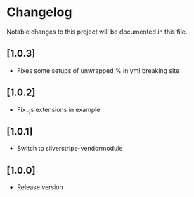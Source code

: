 # Changelog

Notable changes to this project will be documented in this file.

## [1.0.3]

- Fixes some setups of unwrapped % in yml breaking site


## [1.0.2]

- Fix .js extensions in example


## [1.0.1]

- Switch to silverstripe-vendormodule


## [1.0.0]

- Release version
